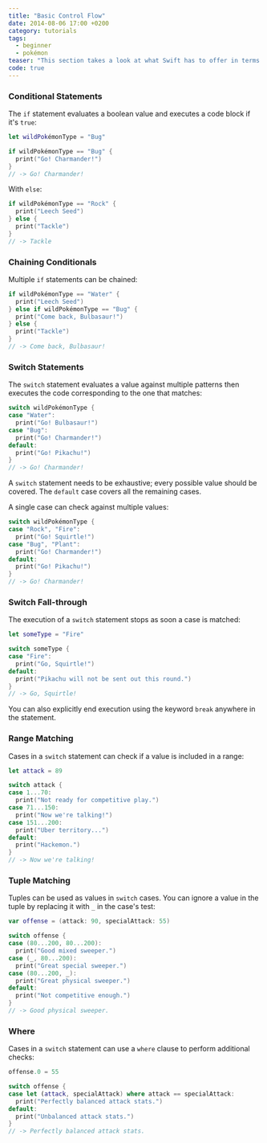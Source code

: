 ```yaml
---
title: "Basic Control Flow"
date: 2014-08-06 17:00 +0200
category: tutorials
tags:
  - beginner
  - pokémon
teaser: "This section takes a look at what Swift has to offer in terms of control flow, an essential part of every programming language. In this first part we will look at 'if' and 'switch' statements."
code: true
---
```


### Conditional Statements

The `if` statement evaluates a boolean value and executes a code block if it's `true`:

~~~swift
let wildPokémonType = "Bug"

if wildPokémonType == "Bug" {
  print("Go! Charmander!")
}
// -> Go! Charmander!
~~~

With `else`:

~~~swift
if wildPokémonType == "Rock" {
  print("Leech Seed")
} else {
  print("Tackle")
}
// -> Tackle
~~~

### Chaining Conditionals

Multiple `if` statements can be chained:

~~~swift
if wildPokémonType == "Water" {
  print("Leech Seed")
} else if wildPokémonType == "Bug" {
  print("Come back, Bulbasaur!")
} else {
  print("Tackle")
}
// -> Come back, Bulbasaur!
~~~

### Switch Statements

The `switch` statement evaluates a value against multiple patterns then executes the code corresponding to the one that matches:

~~~swift
switch wildPokémonType {
case "Water":
  print("Go! Bulbasaur!")
case "Bug":
  print("Go! Charmander!")
default:
  print("Go! Pikachu!")
}
// -> Go! Charmander!
~~~

A `switch` statement needs to be exhaustive; every possible value should be covered. The `default` case covers all the remaining cases.

A single case can check against multiple values:

~~~swift
switch wildPokémonType {
case "Rock", "Fire":
  print("Go! Squirtle!")
case "Bug", "Plant":
  print("Go! Charmander!")
default:
  print("Go! Pikachu!")
}
// -> Go! Charmander!
~~~

### Switch Fall-through

The execution of a `switch` statement stops as soon a case is matched:

~~~swift
let someType = "Fire"

switch someType {
case "Fire":
  print("Go, Squirtle!")
default:
  print("Pikachu will not be sent out this round.")
}
// -> Go, Squirtle!
~~~

You can also explicitly end execution using the keyword `break` anywhere in the statement.

### Range Matching

Cases in a `switch` statement can check if a value is included in a range:

~~~swift
let attack = 89

switch attack {
case 1...70:
  print("Not ready for competitive play.")
case 71...150:
  print("Now we're talking!")
case 151...200:
  print("Uber territory...")
default:
  print("Hackemon.")
}
// -> Now we're talking!
~~~

### Tuple Matching

Tuples can be used as values in `switch` cases. You can ignore a value in the tuple by replacing it with `_` in the case's test:

~~~swift
var offense = (attack: 90, specialAttack: 55)

switch offense {
case (80...200, 80...200):
  print("Good mixed sweeper.")
case (_, 80...200):
  print("Great special sweeper.")
case (80...200, _):
  print("Great physical sweeper.")
default:
  print("Not competitive enough.")
}
// -> Good physical sweeper.
~~~

### Where

Cases in a `switch` statement can use a `where` clause to perform additional checks:

~~~swift
offense.0 = 55

switch offense {
case let (attack, specialAttack) where attack == specialAttack:
  print("Perfectly balanced attack stats.")
default:
  print("Unbalanced attack stats.")
}
// -> Perfectly balanced attack stats.
~~~
